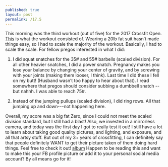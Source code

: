 ```yaml
---
published: true
layout: post
permalink: /17.5
---
```

This morning was the third workout (out of five) for the 2017 Crossfit Open. [This](https://games.crossfit.com/workouts/open/2017) is what the workout consisted of.  Wearing a 20lb fat suit hasn’t made things easy, so I had to scale the majority of the workout. Basically, I had to scale the scale. For fellow pregos interested in what I did:

1. I did squat snatches for the 35# and 55# barbells (scaled division). For all other heavier snatches, I did a power snatch. Pregnancy makes you lose your balance by changing your center of gravity, and by screwing with your joints (making them looser, I think). Last time I did these I fell on my butt! (Husband wasn’t too happy to hear about that). I read somewhere that pregos should consider subbing a dumbbell snatch -- but nahhh. I was able to reach 75#.

2. Instead of the jumping pullups (scaled division), I did ring rows. All that jumping up and down---not happening here.

Overall, my score was a big fat Zero, since I could not meet the scaled division standard, but I still had a blast! Also, we invested in a mirrorless camera, and today was the first day I got to really test it out! I still have a lot to learn about taking good quality pictures, and lighting, and exposure, and all that artsy stuff. But out of my 3+ years of crossfitting, I can definitely say that people definitely WANT to get their picture taken of them doing hard things. Feel free to check it out! [album](https://goo.gl/photos/jyTdyxL5jk7CASr97)
Happen to be reading this and want to make this your FB profile picture or add it to your personal social media account?  By all means go for it!
